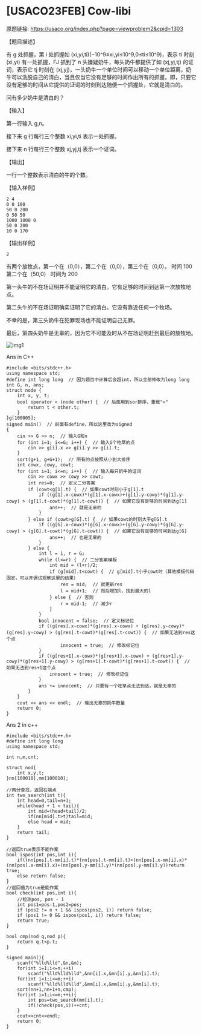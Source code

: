 # [USACO23FEB] Cow-libi

原题链接: https://usaco.org/index.php?page=viewproblem2&cpid=1303

【题目描述】

有 g 处抓握，第 i 处抓握如 (xi,yi,ti)(−10^9≤xi,yi≤10^9,0≤ti≤10^9)，表示 ti 时刻 (xi,yi) 有一处抓握，FJ 抓到了 n 头嫌疑奶牛，每头奶牛都提供了如 (xj,yj,tj) 的证词，表示它 tj 时刻在 (xj,yj)，一头奶牛一个单位时间可以移动一个单位距离，奶牛可以洗脱自己的清白，当且仅当它没有足够的时间作出所有的抓握，即，只要它没有足够的时间从它提供的证词的时刻到达随便一个抓握处，它就是清白的。

问有多少奶牛是清白的？

【输入】

第一行输入 g,n。

接下来 g 行每行三个整数 xi,yi,ti 表示一处抓握。

接下来 n 行每行三个整数 xj,yj,tj 表示一个证词。

【输出】

一行一个整数表示清白的牛的个数。

【输入样例】

```
2 4
0 0 100
50 0 200
0 50 50
1000 1000 0
50 0 200
10 0 170
```

【输出样例】

```
2
```

有两个放牧点，第一个在（0,0），第二个在（0,0），第三个在（0,0）。
 时间 100
 第二个在（50,0）
 时间为 200

第一头牛的不在场证明并不能证明它的清白。它有足够的时间到达第一次放牧地点。

第二头牛的不在场证明确实证明了它的清白。它没有靠近任何一个牧场。

不幸的是，第三头奶牛在犯罪现场也不能证明自己无罪。

最后，第四头奶牛是无辜的，因为它不可能及时从不在场证明赶到最后的放牧地。

![img1](https://github.com/madfrov/AP-USACO/blob/main/Sliver/Scoreing1.jpg)

Ans in C++
```
#include <bits/stdc++.h>
using namespace std;
#define int long long  // 因为题目中计算后会超int，所以全部修改为long long
int G, n, ans;
struct node {
    int x, y, t;
    bool operator < (node other) {  // 后面用到sor排序，重载"<"
        return t < other.t;
    }
}g[100005];
signed main()  // 前面有define，所以这里改为signed
{
    cin >> G >> n;  // 输入G和n
    for (int i=1; i<=G; i++) {  // 输入G个吃草的点
        cin >> g[i].x >> g[i].y >> g[i].t;
    }
    sort(g+1, g+G+1);  // 所有的点按照从小到大排序
    int cowx, cowy, cowt;
    for (int i=1; i<=n; i++) {  // 输入每只奶牛的证词
        cin >> cowx >> cowy >> cowt;
        int res=0;  // 定义二分答案
        if (cowt<g[1].t) {  // 如果cowt时刻小于g[1].t
            if ((g[1].x-cowx)*(g[1].x-cowx)+(g[1].y-cowy)*(g[1].y-cowy) > (g[1].t-cowt)*(g[1].t-cowt)) {  // 如果它没有足够的时间到达g[1]
                ans++;  // 就是无辜的
            }
        } else if (cowt>g[G].t) {  // 如果cowt的时刻大于g[G].t
            if ((g[G].x-cowx)*(g[G].x-cowx)+(g[G].y-cowy)*(g[G].y-cowy) > (g[G].t-cowt)*(g[G].t-cowt)) {  // 如果它没有足够的时间到达g[G]
                ans++;  // 也是无辜的
            }
        } else {
            int l = 1, r = G;
            while (l<=r) {  // 二分答案模板
                int mid = (l+r)/2;
                if (g[mid].t<cowt) {  // g[mid].t小于cowt时（其他模板代码固定，可以开调试观察这里的结果）
                    res = mid;  // 就更新res
                    l = mid+1;  // 然后增加l，找到最大的l
                } else {  // 否则
                    r = mid-1;  // 减少r
                }
            }
            bool innocent = false;  // 定义标记位
            if ((g[res].x-cowx)*(g[res].x-cowx) + (g[res].y-cowy)*(g[res].y-cowy) > (g[res].t-cowt)*(g[res].t-cowt)) {  // 如果无法到res这个点
                    innocent = true;  // 修改标记位
            }
            if ((g[res+1].x-cowx)*(g[res+1].x-cowx) + (g[res+1].y-cowy)*(g[res+1].y-cowy) > (g[res+1].t-cowt)*(g[res+1].t-cowt)) {  // 如果无法到res+1这个点
                innocent = true;  // 修改标记位
            }
            ans += innocent;  // 只要有一个吃草点无法到达，就是无辜的
        }
    }
    cout << ans << endl;  // 输出无辜的奶牛数量
    return 0;
}
```
Ans 2 in c++
```
#include <bits/stdc++.h>
#define int long long
using namespace std;

int n,m,cnt;

struct nod{
	int x,y,t;
}nn[100010],mm[100010];

//两分查找，返回右端点 
int two_search(int t){
	int head=0,tail=n+1;
	while(head + 1 < tail){
		int mid=(head+tail)/2;
		if(nn[mid].t>t)tail=mid;
		else head = mid;
	}
	return tail;
}

//返回true表示不能作案 
bool ispos(int pos,int i){
	if((nn[pos].t-mm[i].t)*(nn[pos].t-mm[i].t)<(nn[pos].x-mm[i].x)*(nn[pos].x-mm[i].x)+(nn[pos].y-mm[i].y)*(nn[pos].y-mm[i].y))return true;
	else return false;
}
//返回值为true是能作案 
bool check(int pos,int i){
	//检测pos, pos - 1
	int pos1=pos-1,pos2=pos;
	if (pos2 != n + 1 && ispos(pos2, i)) return false;
	if (pos1 != 0 && ispos(pos1, i)) return false;
	return true;
}

bool cmp(nod q,nod p){
	return q.t<p.t;
}

signed main(){
	scanf("%lld%lld",&n,&m);
	for(int i=1;i<=n;++i)
		scanf("%lld%lld%lld",&nn[i].x,&nn[i].y,&nn[i].t);
	for(int i=1;i<=m;++i)
		scanf("%lld%lld%lld",&mm[i].x,&mm[i].y,&mm[i].t);
	sort(nn+1,nn+1+n,cmp);
	for(int i=1;i<=m;++i){
		int pos=two_search(mm[i].t);
		if(!check(pos,i))++cnt;
	}
	cout<<cnt<<endl;
	return 0;
}
```
